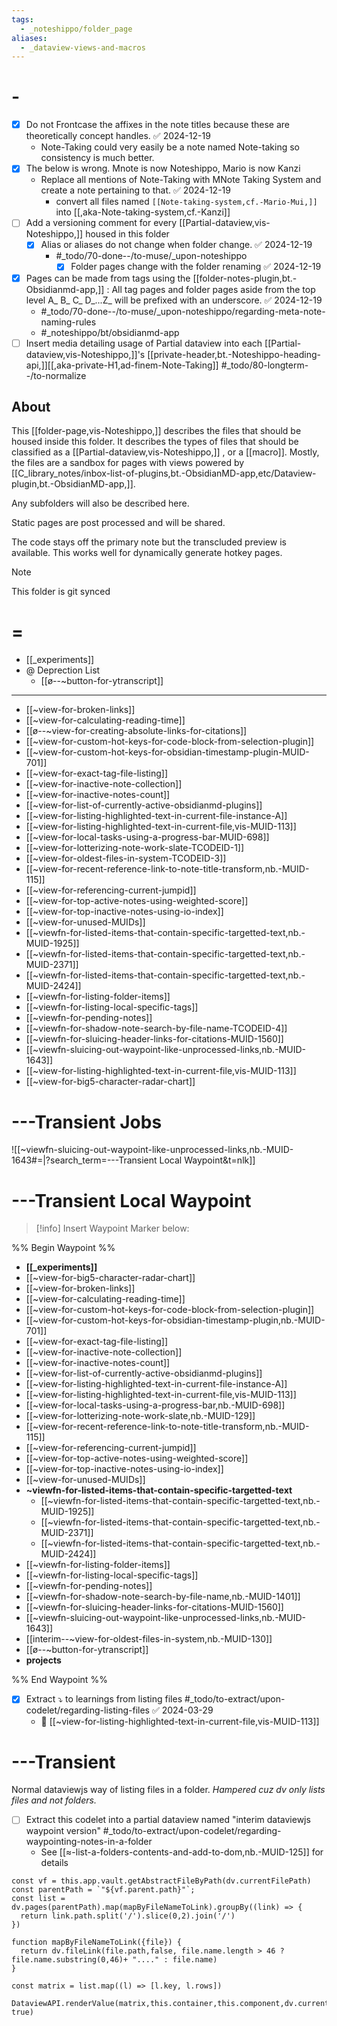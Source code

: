 ```yaml
---
tags:
  - _noteshippo/folder_page
aliases:
  - _dataview-views-and-macros
---
```

# -

- [x] Do not Frontcase the affixes in the note titles because these are theoretically concept handles. ✅ 2024-12-19
  - Note-Taking could very easily be a note named Note-taking so consistency is much better.
- [x] The below is wrong. Mnote is now Noteshippo, Mario is now Kanzi
  - Replace all mentions of Note-Taking with MNote Taking System and create a note pertaining to that. ✅ 2024-12-19
    - convert all files named `[[Note-taking-system,cf.-Mario-Mui,]]` into [[,aka-Note-taking-system,cf.-Kanzi]]
- [ ] Add a versioning comment for every [[Partial-dataview,vis-Noteshippo,]] housed in this folder
  * [x] Alias or aliases do not change when folder change. ✅ 2024-12-19
    * #_todo/70-done--/to-muse/_upon-noteshippo
      * [x] Folder pages change with the folder renaming ✅ 2024-12-19

- [x] Pages can be made from tags using the [[folder-notes-plugin,bt.-Obsidianmd-app,]] : All tag pages and folder pages aside from the top level  A_ B_ C_ D_...Z_ will be prefixed with an underscore. ✅ 2024-12-19
	* #_todo/70-done--/to-muse/_upon-noteshippo/regarding-meta-note-naming-rules
	* #_noteshippo/bt/obsidianmd-app 
- [ ] Insert media detailing usage of Partial dataview into each [[Partial-dataview,vis-Noteshippo,]]'s [[private-header,bt.-Noteshippo-heading-api,]][[,aka-private-H1,ad-finem-Note-Taking]] #_todo/80-longterm--/to-normalize  

## About

This [[folder-page,vis-Noteshippo,]] describes the files that should be housed inside this folder. It describes the types of files that should be classified as a [[Partial-dataview,vis-Noteshippo,]] , or a [[macro]]. Mostly, the files are a sandbox for pages with views powered by [[C_library_notes/inbox-list-of-plugins,bt.-ObsidianMD-app,etc/Dataview-plugin,bt.-ObsidianMD-app,]]. 

Any subfolders will also be described here.

Static pages are post processed and will be shared. 

The code stays off the primary note but the transcluded preview is available. This works well for dynamically generate hotkey pages.


> [!note]
> This folder is git synced

# =

* [[_experiments]]
* @ Deprection List
	* [[ø--~button-for-ytranscript]]

---

* [[~view-for-broken-links]]
* [[~view-for-calculating-reading-time]]
* [[ø--~view-for-creating-absolute-links-for-citations]]
* [[~view-for-custom-hot-keys-for-code-block-from-selection-plugin]]
* [[~view-for-custom-hot-keys-for-obsidian-timestamp-plugin-MUID-701]]
* [[~view-for-exact-tag-file-listing]]
* [[~view-for-inactive-note-collection]]
* [[~view-for-inactive-notes-count]]
* [[~view-for-list-of-currently-active-obsidianmd-plugins]]
* [[~view-for-listing-highlighted-text-in-current-file-instance-A]]
* [[~view-for-listing-highlighted-text-in-current-file,vis-MUID-113]]
* [[~view-for-local-tasks-using-a-progress-bar-MUID-698]]
* [[~view-for-lotterizing-note-work-slate-TCODEID-1]]
* [[~view-for-oldest-files-in-system-TCODEID-3]]
* [[~view-for-recent-reference-link-to-note-title-transform,nb.-MUID-115]]
* [[~view-for-referencing-current-jumpid]]
* [[~view-for-top-active-notes-using-weighted-score]]
* [[~view-for-top-inactive-notes-using-io-index]]
* [[~view-for-unused-MUIDs]]
* [[~viewfn-for-listed-items-that-contain-specific-targetted-text,nb.-MUID-1925]]
* [[~viewfn-for-listed-items-that-contain-specific-targetted-text,nb.-MUID-2371]]
* [[~viewfn-for-listed-items-that-contain-specific-targetted-text,nb.-MUID-2424]]
* [[~viewfn-for-listing-folder-items]]
* [[~viewfn-for-listing-local-specific-tags]]
* [[~viewfn-for-pending-notes]]
* [[~viewfn-for-shadow-note-search-by-file-name-TCODEID-4]]
* [[~viewfn-for-sluicing-header-links-for-citations-MUID-1560]]
* [[~viewfn-sluicing-out-waypoint-like-unprocessed-links,nb.-MUID-1643]]
* [[~view-for-listing-highlighted-text-in-current-file,vis-MUID-113]]
* [[~view-for-big5-character-radar-chart]]

# ---Transient Jobs

![[~viewfn-sluicing-out-waypoint-like-unprocessed-links,nb.-MUID-1643#=|?search_term=---Transient Local Waypoint&t=nlk]]

# ---Transient Local Waypoint

> [!info] Insert Waypoint Marker below: 

%% Begin Waypoint %%
- **[[_experiments]]**
- [[~view-for-big5-character-radar-chart]]
- [[~view-for-broken-links]]
- [[~view-for-calculating-reading-time]]
- [[~view-for-custom-hot-keys-for-code-block-from-selection-plugin]]
- [[~view-for-custom-hot-keys-for-obsidian-timestamp-plugin,nb.-MUID-701]]
- [[~view-for-exact-tag-file-listing]]
- [[~view-for-inactive-note-collection]]
- [[~view-for-inactive-notes-count]]
- [[~view-for-list-of-currently-active-obsidianmd-plugins]]
- [[~view-for-listing-highlighted-text-in-current-file-instance-A]]
- [[~view-for-listing-highlighted-text-in-current-file,vis-MUID-113]]
- [[~view-for-local-tasks-using-a-progress-bar,nb.-MUID-698]]
- [[~view-for-lotterizing-note-work-slate,nb.-MUID-129]]
- [[~view-for-recent-reference-link-to-note-title-transform,nb.-MUID-115]]
- [[~view-for-referencing-current-jumpid]]
- [[~view-for-top-active-notes-using-weighted-score]]
- [[~view-for-top-inactive-notes-using-io-index]]
- [[~view-for-unused-MUIDs]]
- **~viewfn-for-listed-items-that-contain-specific-targetted-text**
	- [[~viewfn-for-listed-items-that-contain-specific-targetted-text,nb.-MUID-1925]]
	- [[~viewfn-for-listed-items-that-contain-specific-targetted-text,nb.-MUID-2371]]
	- [[~viewfn-for-listed-items-that-contain-specific-targetted-text,nb.-MUID-2424]]
- [[~viewfn-for-listing-folder-items]]
- [[~viewfn-for-listing-local-specific-tags]]
- [[~viewfn-for-pending-notes]]
- [[~viewfn-for-shadow-note-search-by-file-name,nb.-MUID-1401]]
- [[~viewfn-for-sluicing-header-links-for-citations-MUID-1560]]
- [[~viewfn-sluicing-out-waypoint-like-unprocessed-links,nb.-MUID-1643]]
- [[interim--~view-for-oldest-files-in-system,nb.-MUID-130]]
- [[ø--~button-for-ytranscript]]
- **projects**

%% End Waypoint %%

- [x] Extract ⤵ to learnings from listing files #_todo/to-extract/upon-codelet/regarding-listing-files ✅ 2024-03-29 
  - 🔑 [[~view-for-listing-highlighted-text-in-current-file,vis-MUID-113]]


# ---Transient
Normal dataviewjs way of listing files in a folder.
*Hampered cuz dv only lists files and not folders.*
- [ ] Extract this codelet  into a partial dataview named "interim dataviewjs waypoint version" #_todo/to-extract/upon-codelet/regarding-waypointing-notes-in-a-folder 
  - See [[≈-list-a-folders-contents-and-add-to-dom,nb.-MUID-125]] for details
```storeme-dataviewjs
const vf = this.app.vault.getAbstractFileByPath(dv.currentFilePath)
const parentPath = `"${vf.parent.path}"`;
const list = dv.pages(parentPath).map(mapByFileNameToLink).groupBy((link) => {
  return link.path.split('/').slice(0,2).join('/')
})

function mapByFileNameToLink({file}) {
  return dv.fileLink(file.path,false, file.name.length > 46 ? file.name.substring(0,46)+ "...." : file.name)
}

const matrix = list.map((l) => [l.key, l.rows]) 

DataviewAPI.renderValue(matrix,this.container,this.component,dv.currentFilePath, true)

```

